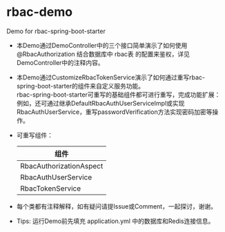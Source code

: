 # rbac-demo
Demo for rbac-spring-boot-starter

+ 本Demo通过DemoController中的三个接口简单演示了如何使用 @RbacAuthorization 结合数据库中 rbac表 的配置来鉴权，详见DemoController中的注释内容。
+ 本Demo通过CustomizeRbacTokenService演示了如何通过重写rbac-spring-boot-starter的组件来自定义服务功能。  
  rbac-spring-boot-starter可重写的基础组件都可进行重写，完成功能扩展：  
  例如，还可通过继承DefaultRbacAuthUserServiceImpl或实现RbacAuthUserService，重写passwordVerification方法实现密码加密等操作。
+ 可重写组件：  
  
  | 组件 | 
  | ----|
  | RbacAuthorizationAspect |
  | RbacAuthUserService |
  | RbacTokenService |
  
+ 每个类都有注释解释，如有疑问请提Issue或Comment，一起探讨，谢谢。
+ Tips: 运行Demo前先填充 application.yml 中的数据库和Redis连接信息。